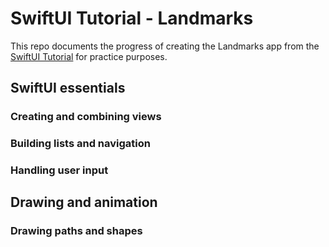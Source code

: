 # SwiftUI Tutorial - Landmarks

This repo documents the progress of creating the Landmarks app from the [SwiftUI Tutorial](https://developer.apple.com/tutorials/swiftui/creating-and-combining-views) for practice purposes.

## SwiftUI essentials

### Creating and combining views
### Building lists and navigation
### Handling user input

## Drawing and animation

### Drawing paths and shapes
